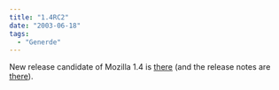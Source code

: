 ```yaml
---
title: "1.4RC2"
date: "2003-06-18"
tags:
  - "Generde"
---
```


New release candidate of Mozilla 1.4 is [there](http://mozilla.org/releases/index.html#1.4rc2 "Releases") (and the release notes are [there](http://mozilla.org/releases/mozilla1.4rc2/)).

